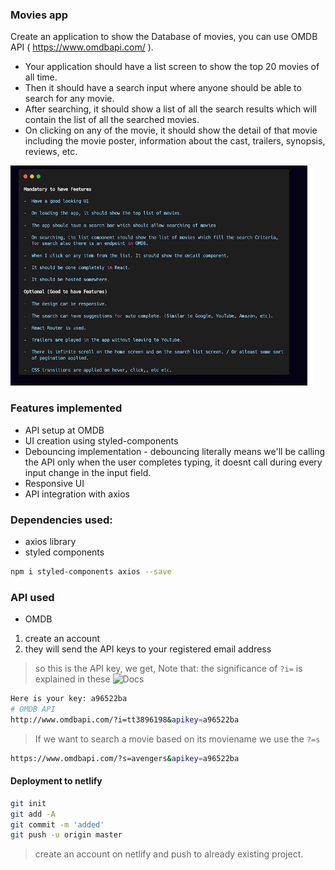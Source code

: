### Movies app
Create an application to show the Database of movies, you can use OMDB API ( https://www.omdbapi.com/ ). 
- Your application should have a list screen to show the top 20 movies of all time. 
- Then it should have a search input where anyone should be able to search for any movie. 
- After searching, it should show a list of all the search results which will contain the list of all the searched movies. 
- On clicking on any of the movie, it should show the detail of that movie including the movie poster, information about the cast, trailers, synopsis, reviews, etc. 

![](1.PNG)

### Features implemented
- API setup at OMDB
- UI creation using styled-components
- Debouncing implementation - debouncing literally means we'll be calling the API only when the user completes typing, it doesnt call during every input change in the input field.
- Responsive UI 
- API integration with axios

### Dependencies used:
- axios library 
- styled components 
```bash 
npm i styled-components axios --save
```
### API used 
- OMDB 
1. create an account
2. they will send the API keys to your registered email address
> so this is the API key, we get, Note that: the significance of `?i=` is explained in these ![Docs](http://www.omdbapi.com/)
```bash 
Here is your key: a96522ba
# OMDB API
http://www.omdbapi.com/?i=tt3896198&apikey=a96522ba
```
> If we want to search a movie based on its moviename we use the `?=s` 
```bash 
https://www.omdbapi.com/?s=avengers&apikey=a96522ba
```

#### Deployment to netlify
```bash
git init
git add -A
git commit -m 'added'
git push -u origin master 
```
> create an account on netlify and push to already existing project.
